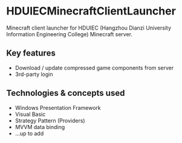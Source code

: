 # HDUIECMinecraftClientLauncher  
Minecraft client launcher for HDUIEC (Hangzhou Dianzi University Information Engineering College) Minecraft server.  
  
## Key features  
+ Download / update compressed game components from server  
+ 3rd-party login  
  
## Technologies & concepts used  
+ Windows Presentation Framework  
+ Visual Basic  
+ Strategy Pattern (Providers)  
+ MVVM data binding  
+ ...up to add  

